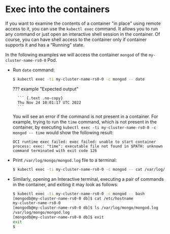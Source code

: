# Exec into the containers

If you want to examine the contents of a container "in place" using remote access to it, you can use the `kubectl exec` command. It allows you to run any command or just open an interactive shell session in the container. Of course, you can have shell access to the container only if container supports it and has a “Running” state.

In the following examples we will access the container `mongod` of the `my-cluster-name-rs0-0` Pod.

* Run `date` command:

    ``` {.bash data-prompt="$" }
    $ kubectl exec -ti my-cluster-name-rs0-0 -c mongod -- date
    ```

    ??? example "Expected output"

        ``` {.text .no-copy}
        Thu Nov 24 10:01:17 UTC 2022
        ```

    You will see an error if the command is not present in a container. For
    example, trying to run the `time` command, which is not present in the
    container, by executing `kubectl exec -ti my-cluster-name-rs0-0 -c mongod -- time`
    would show the following result:
    
    ``` {.text .no-copy}
    OCI runtime exec failed: exec failed: unable to start container process: exec: "time": executable file not found in $PATH: unknown command terminated with exit code 126
    ```

* Print `/var/log/mongo/mongod.log` file to a terminal:

    ``` {.bash data-prompt="$" }
    $ kubectl exec -ti my-cluster-name-rs0-0 -c mongod -- cat /var/log/mongo/mongod.log
    ```

* Similarly, opening an Interactive terminal, executing a pair of commands in
    the container, and exiting it may look as follows:

    ```{.bash data-prompt="$" data-prompt-second="[mongodb@my-cluster-name-rs0-0 db]$"}
    $ kubectl exec -ti my-cluster-name-rs0-0 -c mongod -- bash
    [mongodb@my-cluster-name-rs0-0 db]$ cat /etc/hostname
    my-cluster-name-rs0-0
    [mongodb@my-cluster-name-rs0-0 db]$ ls /var/log/mongo/mongod.log
    /var/log/mongo/mongod.log
    [mongodb@my-cluster-name-rs0-0 db]$ exit
    exit
    $
    ```


